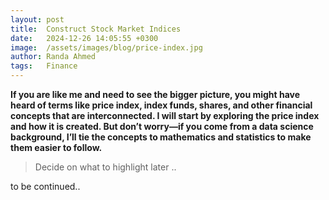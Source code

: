```yaml
---
layout: post
title:  Construct Stock Market Indices
date:   2024-12-26 14:05:55 +0300
image:  /assets/images/blog/price-index.jpg
author: Randa Ahmed
tags:   Finance
---
```


**If you are like me and need to see the bigger picture, you might have heard of terms like price index, index funds, shares, and other financial concepts that are interconnected. I will start by exploring the price index and how it is created. But don’t worry—if you come from a data science background, I’ll tie the concepts to mathematics and statistics to make them easier to follow.**

> Decide on what to highlight later .. 

to be continued..